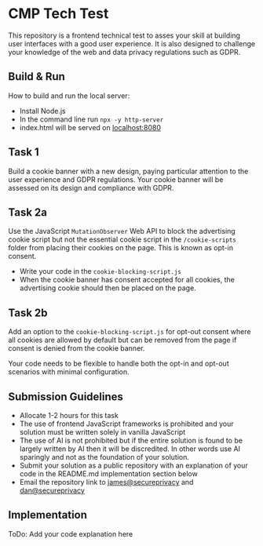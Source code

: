 # CMP Tech Test

This repository is a frontend technical test to asses your skill at building user interfaces with a good user experience. It is also designed to challenge your knowledge of the web and data privacy regulations such as GDPR.

## Build & Run

How to build and run the local server:

- Install Node.js
- In the command line run `npx -y http-server`
- index.html will be served on [localhost:8080](localhost:8080)

## Task 1

Build a cookie banner with a new design, paying particular attention to the user experience and GDPR regulations. Your cookie banner will be assessed on its design and compliance with GDPR.

## Task 2a

Use the JavaScript `MutationObserver` Web API to block the advertising cookie script but not the essential cookie script in the `/cookie-scripts` folder from placing their cookies on the page. This is known as opt-in consent.

- Write your code in the `cookie-blocking-script.js`
- When the cookie banner has consent accepted for all cookies, the advertising cookie should then be placed on the page.

## Task 2b

Add an option to the `cookie-blocking-script.js` for opt-out consent where all cookies are allowed by default but can be removed from the page if consent is denied from the cookie banner.

Your code needs to be flexible to handle both the opt-in and opt-out scenarios with minimal configuration.

## Submission Guidelines

- Allocate 1-2 hours for this task
- The use of frontend JavaScript frameworks is prohibited and your solution must be written solely in vanilla JavaScript
- The use of AI is not prohibited but if the entire solution is found to be largely written by AI then it will be discredited. In other words use AI sparingly and not as the foundation of your solution.
- Submit your solution as a public repository with an explanation of your code in the README.md implementation section below
- Email the repository link to [james@secureprivacy](mailto:james@secureprivacy.ai) and [dan@secureprivacy](mailto:dan@secureprivacy.ai)

## Implementation

ToDo: Add your code explanation here
